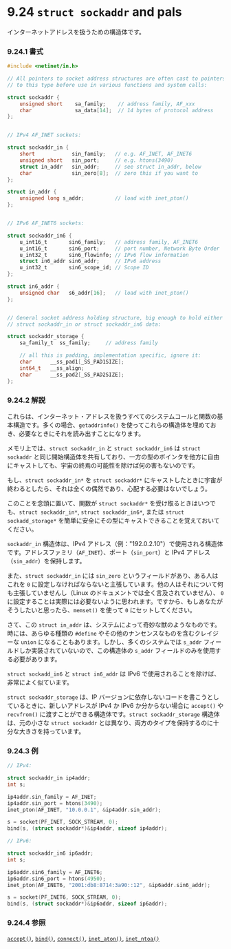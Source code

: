 # 9.24 `struct sockaddr` and pals

インターネットアドレスを扱うための構造体です。

### 9.24.1 書式

```c
#include <netinet/in.h>

// All pointers to socket address structures are often cast to pointers
// to this type before use in various functions and system calls:

struct sockaddr {
    unsigned short    sa_family;    // address family, AF_xxx
    char              sa_data[14];  // 14 bytes of protocol address
};


// IPv4 AF_INET sockets:

struct sockaddr_in {
    short            sin_family;   // e.g. AF_INET, AF_INET6
    unsigned short   sin_port;     // e.g. htons(3490)
    struct in_addr   sin_addr;     // see struct in_addr, below
    char             sin_zero[8];  // zero this if you want to
};

struct in_addr {
    unsigned long s_addr;          // load with inet_pton()
};


// IPv6 AF_INET6 sockets:

struct sockaddr_in6 {
    u_int16_t       sin6_family;   // address family, AF_INET6
    u_int16_t       sin6_port;     // port number, Network Byte Order
    u_int32_t       sin6_flowinfo; // IPv6 flow information
    struct in6_addr sin6_addr;     // IPv6 address
    u_int32_t       sin6_scope_id; // Scope ID
};

struct in6_addr {
    unsigned char   s6_addr[16];   // load with inet_pton()
};


// General socket address holding structure, big enough to hold either
// struct sockaddr_in or struct sockaddr_in6 data:

struct sockaddr_storage {
    sa_family_t  ss_family;     // address family

    // all this is padding, implementation specific, ignore it:
    char      __ss_pad1[_SS_PAD1SIZE];
    int64_t   __ss_align;
    char      __ss_pad2[_SS_PAD2SIZE];
};
```

### 9.24.2 解説

これらは、インターネット・アドレスを扱うすべてのシステムコールと関数の基本構造です。多くの場合、`getaddrinfo()` を使ってこれらの構造体を埋めておき、必要なときにそれを読み出すことになります。

メモリ上では、`struct sockaddr_in` と `struct sockaddr_in6` は `struct sockaddr` と同じ開始構造体を共有しており、一方の型のポインタを他方に自由にキャストしても、宇宙の終焉の可能性を除けば何の害もないのです。

もし、`struct sockaddr_in*` を `struct sockaddr*` にキャストしたときに宇宙が終わるとしたら、それは全くの偶然であり、心配する必要はないでしょう。

このことを念頭に置いて、関数が `struct sockaddr*` を受け取るときはいつでも、`struct sockaddr_in*`, `struct sockaddr_in6*`, または `struct sockadd_storage*` を簡単に安全にその型にキャストできることを覚えておいてください。

`sockaddr_in` 構造体は、IPv4 アドレス（例："192.0.2.10"）で使用される構造体です。アドレスファミリ（`AF_INET`）、ポート（`sin_port`）と IPv4 アドレス（`sin_addr`）を保持します。

また、`struct sockaddr_in` には `sin_zero` というフィールドがあり、ある人はこれを `0` に設定しなければならないと主張しています。他の人はそれについて何も主張していませんし（Linux のドキュメントでは全く言及されていません）、 `0` に設定することは実際には必要ないように思われます。ですから、もしあなたがそうしたいと思ったら、`memset()` を使って `0` にセットしてください。

さて、この `struct in_addr` は、システムによって奇妙な獣のようなものです。時には、あらゆる種類の `#define` やその他のナンセンスなものを含むクレイジーな `union` になることもあります。しかし、多くのシステムでは `s_addr` フィールドしか実装されていないので、この構造体の `s_addr` フィールドのみを使用する必要があります。

`struct sockadd_in6` と `struct in6_addr` は IPv6 で使用されることを除けば、非常によく似ています。

`struct sockaddr_storage` は、IP バージョンに依存しないコードを書こうとしているときに、新しいアドレスが IPv4 か IPv6 か分からない場合に `accept()` や `recvfrom()` に渡すことができる構造体です。`struct sockaddr_storage` 構造体は、元の小さな `struct sockaddr` とは異なり、両方のタイプを保持するのに十分な大きさを持っています。

### 9.24.3 例

```c
// IPv4:

struct sockaddr_in ip4addr;
int s;

ip4addr.sin_family = AF_INET;
ip4addr.sin_port = htons(3490);
inet_pton(AF_INET, "10.0.0.1", &ip4addr.sin_addr);

s = socket(PF_INET, SOCK_STREAM, 0);
bind(s, (struct sockaddr*)&ip4addr, sizeof ip4addr);
```

```c
// IPv6:

struct sockaddr_in6 ip6addr;
int s;

ip6addr.sin6_family = AF_INET6;
ip6addr.sin6_port = htons(4950);
inet_pton(AF_INET6, "2001:db8:8714:3a90::12", &ip6addr.sin6_addr);

s = socket(PF_INET6, SOCK_STREAM, 0);
bind(s, (struct sockaddr*)&ip6addr, sizeof ip6addr);
```

### 9.24.4 参照

[`accept()`](#acceptman), [`bind()`](#bindman), [`connect()`](#connectman),
[`inet_aton()`](#inet_ntoaman), [`inet_ntoa()`](#inet_ntoaman)
